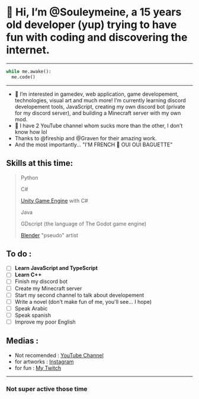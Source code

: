 # 👋 Hi, I’m @Souleymeine, a 15 years old developer (yup) trying to have fun with coding and discovering the internet.

---

```python
while me.awake():
  me.code()
```

---

- 👀 I’m interested in gamedev, web application, game developement, technologies, visual art and much more! I’m currently learning discord developement tools, JavaScript, creating my own discord bot (private for my discord server), and building a Minecraft server with my own mod.
- 🚽 I have 2 YouTube channel whom sucks more than the other, I don't know how lol
- Thanks to @fireship and @Graven for their amazing work.
- And the most importantly... "I'M FRENCH 🥖 OUI OUI BAGUETTE"
## Skills at this time:
> Python
> 
> C#
>
> [Unity Game Engine](https://learn.unity.com/) with C#
> 
> Java
> 
> GDscript (the language of The Godot game engine)
>
> [Blender](https://www.blender.org/) "pseudo" artist
## To do :
- [ ] **Learn JavaScript and TypeScript**
- [ ] **Learn C++**
- [ ] Finish my discord bot
- [ ] Create my Minecraft server
- [ ] Start my second channel to talk about developement
- [ ] Write a novel (don't make fun of me, you'll see... I hope)
- [ ] Speak Arabic
- [ ] Speak spanish
- [ ] Improve my poor English
## Medias :
- Not recomended : [YouTube Channel](https://www.youtube.com/channel/UCagxdKtjEFoK984fXYpZsvw "To avoid")
- for artworks : [Instagram](https://www.instagram.com/souleymeine_/ "for art")
- for fun : [My Twitch](https://www.twitch.tv/souleymeine)

---

### **Not super active those time**

<!---
Souleymeine/Souleymeine is a ✨ special ✨ repository because its `README.md` (this file) appears on your GitHub profile.
You can click the Preview link to take a look at your changes.
--->
